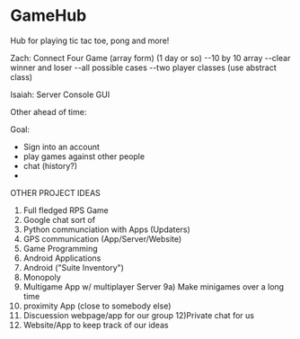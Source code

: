 # GameHub
Hub for playing tic tac toe, pong and more!

Zach:
Connect Four Game (array form) (1 day or so)
--10 by 10 array
--clear winner and loser
--all possible cases
--two player classes (use abstract class)

Isaiah:
Server
Console GUI

Other ahead of time:

Goal:
- Sign into an account
- play games against other people
- chat (history?)
- 


OTHER PROJECT IDEAS
1) Full fledged RPS Game
2) Google chat sort of
3) Python communciation with Apps (Updaters)
4) GPS communication (App/Server/Website)
5) Game Programming
6) Android Applications
7) Android ("Suite Inventory")
8) Monopoly
9) Multigame App w/ multiplayer Server
 9a) Make minigames over a long time
10) proximity App (close to somebody else)
11) Discuession webpage/app for our group
12)Private chat for us
13) Website/App to keep track of our ideas

